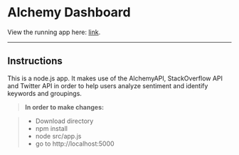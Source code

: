Alchemy Dashboard
===================


View the running app here: [link](http://alchemydashboard.herokuapp.com).

----------


Instructions
-------------

This is a node.js app.
It makes use of the AlchemyAPI, StackOverflow API and Twitter API in order to help users analyze sentiment and identify keywords and groupings. 
> **In order to make changes:**

> - Download directory
> - npm install
> -  node src/app.js
> - go to http://localhost:5000
